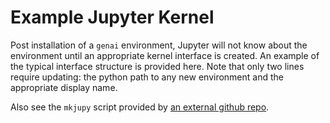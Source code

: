 Example Jupyter Kernel
======================

Post installation of a `genai` environment, Jupyter will not know about
the environment until an appropriate kernel interface is created. An
example of the typical interface structure is provided here. Note that
only two lines require updating: the python path to any new environment
and the appropriate display name.

Also see the `mkjupy` script provided by [an external github
repo](mkjupy). 

[mkjupy]: https://github.com/jyalim/sol-various-scripts
